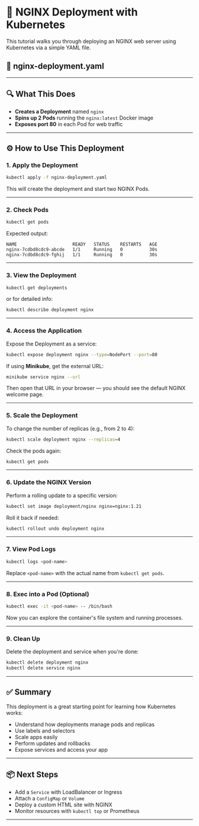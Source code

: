 
# 🚀 NGINX Deployment with Kubernetes

This tutorial walks you through deploying an NGINX web server using Kubernetes via a simple YAML file.

## 📄 nginx-deployment.yaml

---

## 🔍 What This Does

* **Creates a Deployment** named `nginx`
* **Spins up 2 Pods** running the `nginx:latest` Docker image
* **Exposes port 80** in each Pod for web traffic

---

## ⚙️ How to Use This Deployment

### 1. Apply the Deployment

```bash
kubectl apply -f nginx-deployment.yaml
```

This will create the deployment and start two NGINX Pods.

---

### 2. Check Pods

```bash
kubectl get pods
```

Expected output:

```
NAME                     READY   STATUS    RESTARTS   AGE
nginx-7cdbd8cdc9-abcde   1/1     Running   0          30s
nginx-7cdbd8cdc9-fghij   1/1     Running   0          30s
```

---

### 3. View the Deployment

```bash
kubectl get deployments
```

or for detailed info:

```bash
kubectl describe deployment nginx
```

---

### 4. Access the Application

Expose the Deployment as a service:

```bash
kubectl expose deployment nginx --type=NodePort --port=80
```

If using **Minikube**, get the external URL:

```bash
minikube service nginx --url
```

Then open that URL in your browser — you should see the default NGINX welcome page.

---

### 5. Scale the Deployment

To change the number of replicas (e.g., from 2 to 4):

```bash
kubectl scale deployment nginx --replicas=4
```

Check the pods again:

```bash
kubectl get pods
```

---

### 6. Update the NGINX Version

Perform a rolling update to a specific version:

```bash
kubectl set image deployment/nginx nginx=nginx:1.21
```

Roll it back if needed:

```bash
kubectl rollout undo deployment nginx
```

---

### 7. View Pod Logs

```bash
kubectl logs <pod-name>
```

Replace `<pod-name>` with the actual name from `kubectl get pods`.

---

### 8. Exec into a Pod (Optional)

```bash
kubectl exec -it <pod-name> -- /bin/bash
```

Now you can explore the container's file system and running processes.

---

### 9. Clean Up

Delete the deployment and service when you're done:

```bash
kubectl delete deployment nginx
kubectl delete service nginx
```

---

## ✅ Summary

This deployment is a great starting point for learning how Kubernetes works:

* Understand how deployments manage pods and replicas
* Use labels and selectors
* Scale apps easily
* Perform updates and rollbacks
* Expose services and access your app

---

## 📦 Next Steps

* Add a `Service` with LoadBalancer or Ingress
* Attach a `ConfigMap` or `Volume`
* Deploy a custom HTML site with NGINX
* Monitor resources with `kubectl top` or Prometheus

---
